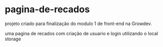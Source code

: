 # pagina-de-recados
projeto criado para finalização do modulo 1 de front-end na Growdev.
 
uma pagina de recados com criação de usuario e login utilizando o local storage
